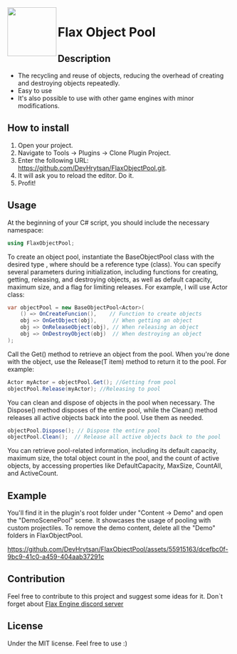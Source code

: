 <img align="left" src="https://github.com/DevHrytsan/FlaxObjectPool/assets/55915163/23808ea6-9a3b-4c0b-8900-e9232af98c5a" width="110px"/>
<h1>Flax Object Pool</h1>

## Description
- The recycling and reuse of objects, reducing the overhead of creating and destroying objects repeatedly.
- Easy to use
- It's also possible to use with other game engines with minor modifications.
  
## How to install
1. Open your project.
2. Navigate to Tools -> Plugins -> Clone Plugin Project.
3. Enter the following URL: https://github.com/DevHrytsan/FlaxObjectPool.git.
4. It will ask you to reload the editor. Do it.
5. Profit!
## Usage
At the beginning of your C# script, you should include the necessary namespace:
```csharp
using FlaxObjectPool;
```
To create an object pool, instantiate the BaseObjectPool class with the desired type <T>, where <T> should be a reference type (class). You can specify several parameters during initialization, including functions for creating, getting, releasing, and destroying objects, as well as default capacity, maximum size, and a flag for limiting releases. For example, I will use Actor class:
```csharp
var objectPool = new BaseObjectPool<Actor>(
    () => OnCreateFuncion(),    // Function to create objects
    obj => OnGetObject(obj),     // When getting an object
    obj => OnReleaseObject(obj), // When releasing an object
    obj => OnDestroyObject(obj)  // When destroying an object
);
```

Call the Get() method to retrieve an object from the pool. When you're done with the object, use the Release(T item) method to return it to the pool. For example:
``` csharp
Actor myActor = objectPool.Get(); //Getting from pool
objectPool.Release(myActor); //Releasing to pool
```
You can clean and dispose of objects in the pool when necessary. The Dispose() method disposes of the entire pool, while the Clean() method releases all active objects back into the pool. Use them as needed.
``` csharp
objectPool.Dispose(); // Dispose the entire pool
objectPool.Clean();  // Release all active objects back to the pool
```
You can retrieve pool-related information, including its default capacity, maximum size, the total object count in the pool, and the count of active objects, by accessing properties like DefaultCapacity, MaxSize, CountAll, and ActiveCount.
## Example 
You'll find it in the plugin's root folder under "Content -> Demo" and open the "DemoScenePool" scene. It showcases the usage of pooling with custom projectiles. To remove the demo content, delete all the "Demo" folders in FlaxObjectPool.

https://github.com/DevHrytsan/FlaxObjectPool/assets/55915163/dcefbc0f-9bc9-41c0-a459-404aab37291c

## Contribution
Feel free to contribute to this project and suggest some ideas for it. Don`t forget about [Flax Engine discord server](https://discord.com/invite/yFBCmY9)
## License
Under the MIT license. Feel free to use :)


